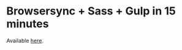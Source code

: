 # Browsersync + Sass + Gulp in 15 minutes

Available [here](https://www.youtube.com/watch?v=q0E1hbcj-NI).


